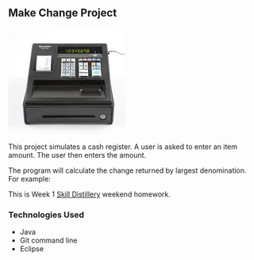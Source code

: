 ## Make Change Project

![](images/register.jpeg)


This project simulates a cash register. A user is asked to enter an item amount. The user then enters the amount.

The program will calculate the change returned by largest denomination. For example: 

This is Week 1 [Skill Distillery](http://skilldistillery.com) weekend homework.

### Technologies Used
* Java
* Git command line
* Eclipse